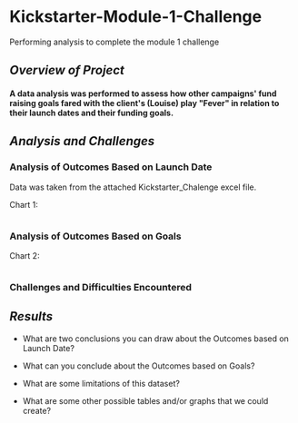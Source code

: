 # Kickstarter-Module-1-Challenge
Performing analysis to complete the module 1 challenge 

## *Overview of Project*

#### A data analysis was performed to assess how other campaigns' fund raising goals fared with the client's (Louise) play "Fever" in relation to their launch dates and their funding goals.

## *Analysis and Challenges*

### Analysis of Outcomes Based on Launch Date

Data was taken from the attached Kickstarter_Chalenge excel file.

Chart 1:

![]()

### Analysis of Outcomes Based on Goals

Chart 2:

![]()

### Challenges and Difficulties Encountered

## *Results*

- What are two conclusions you can draw about the Outcomes based on Launch Date?

- What can you conclude about the Outcomes based on Goals?

- What are some limitations of this dataset?

- What are some other possible tables and/or graphs that we could create?
